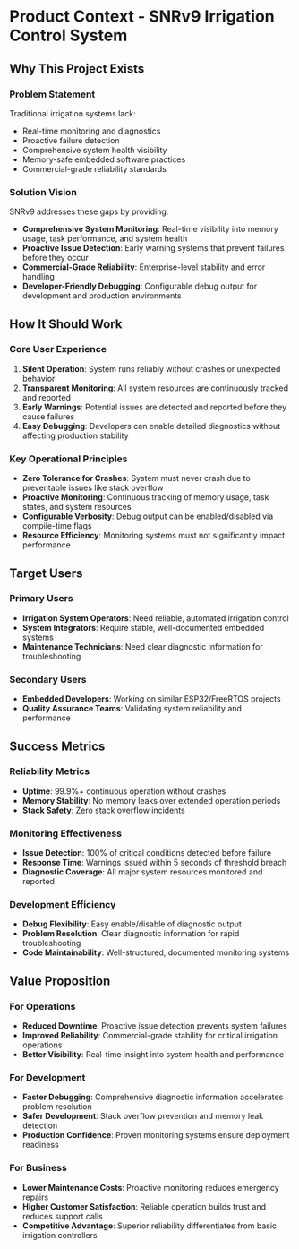 # Product Context - SNRv9 Irrigation Control System

## Why This Project Exists

### Problem Statement
Traditional irrigation systems lack:
- Real-time monitoring and diagnostics
- Proactive failure detection
- Comprehensive system health visibility
- Memory-safe embedded software practices
- Commercial-grade reliability standards

### Solution Vision
SNRv9 addresses these gaps by providing:
- **Comprehensive System Monitoring**: Real-time visibility into memory usage, task performance, and system health
- **Proactive Issue Detection**: Early warning systems that prevent failures before they occur
- **Commercial-Grade Reliability**: Enterprise-level stability and error handling
- **Developer-Friendly Debugging**: Configurable debug output for development and production environments

## How It Should Work

### Core User Experience
1. **Silent Operation**: System runs reliably without crashes or unexpected behavior
2. **Transparent Monitoring**: All system resources are continuously tracked and reported
3. **Early Warnings**: Potential issues are detected and reported before they cause failures
4. **Easy Debugging**: Developers can enable detailed diagnostics without affecting production stability

### Key Operational Principles
- **Zero Tolerance for Crashes**: System must never crash due to preventable issues like stack overflow
- **Proactive Monitoring**: Continuous tracking of memory usage, task states, and system resources
- **Configurable Verbosity**: Debug output can be enabled/disabled via compile-time flags
- **Resource Efficiency**: Monitoring systems must not significantly impact performance

## Target Users

### Primary Users
- **Irrigation System Operators**: Need reliable, automated irrigation control
- **System Integrators**: Require stable, well-documented embedded systems
- **Maintenance Technicians**: Need clear diagnostic information for troubleshooting

### Secondary Users
- **Embedded Developers**: Working on similar ESP32/FreeRTOS projects
- **Quality Assurance Teams**: Validating system reliability and performance

## Success Metrics

### Reliability Metrics
- **Uptime**: 99.9%+ continuous operation without crashes
- **Memory Stability**: No memory leaks over extended operation periods
- **Stack Safety**: Zero stack overflow incidents

### Monitoring Effectiveness
- **Issue Detection**: 100% of critical conditions detected before failure
- **Response Time**: Warnings issued within 5 seconds of threshold breach
- **Diagnostic Coverage**: All major system resources monitored and reported

### Development Efficiency
- **Debug Flexibility**: Easy enable/disable of diagnostic output
- **Problem Resolution**: Clear diagnostic information for rapid troubleshooting
- **Code Maintainability**: Well-structured, documented monitoring systems

## Value Proposition

### For Operations
- **Reduced Downtime**: Proactive issue detection prevents system failures
- **Improved Reliability**: Commercial-grade stability for critical irrigation operations
- **Better Visibility**: Real-time insight into system health and performance

### For Development
- **Faster Debugging**: Comprehensive diagnostic information accelerates problem resolution
- **Safer Development**: Stack overflow prevention and memory leak detection
- **Production Confidence**: Proven monitoring systems ensure deployment readiness

### For Business
- **Lower Maintenance Costs**: Proactive monitoring reduces emergency repairs
- **Higher Customer Satisfaction**: Reliable operation builds trust and reduces support calls
- **Competitive Advantage**: Superior reliability differentiates from basic irrigation controllers
